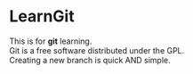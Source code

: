 # LearnGit #
This is for **git** learning.  
Git is a free software distributed under the GPL.  
Creating a new branch is quick AND simple.  
